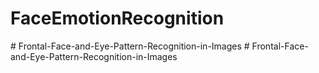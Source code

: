 # FaceEmotionRecognition
#   F r o n t a l - F a c e - a n d - E y e - P a t t e r n - R e c o g n i t i o n - i n - I m a g e s  
 #   F r o n t a l - F a c e - a n d - E y e - P a t t e r n - R e c o g n i t i o n - i n - I m a g e s  
 
